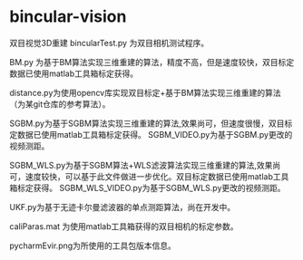 # bincular-vision
双目视觉3D重建
bincularTest.py 为双目相机测试程序。

BM.py 为基于BM算法实现三维重建的算法，精度不高，但是速度较快，双目标定数据已使用matlab工具箱标定获得。

distance.py为使用opencv库实现双目标定+基于BM算法实现三维重建的算法（为某git仓库的参考算法）。

SGBM.py为基于SGBM算法实现三维重建的算法,效果尚可，但速度很慢，双目标定数据已使用matlab工具箱标定获得。
SGBM_VIDEO.py为基于SGBM.py更改的视频测距。

SGBM_WLS.py为基于SGBM算法+WLS滤波算法实现三维重建的算法,效果尚可，速度较快，可以基于此文件做进一步优化。双目标定数据已使用matlab工具箱标定获得。
SGBM_WLS_VIDEO.py为基于SGBM_WLS.py更改的视频测距。

UKF.py为基于无迹卡尔曼滤波器的单点测距算法，尚在开发中。

caliParas.mat 为使用matlab工具箱获得的双目相机的标定参数。

pycharmEvir.png为所使用的工具包版本信息。

